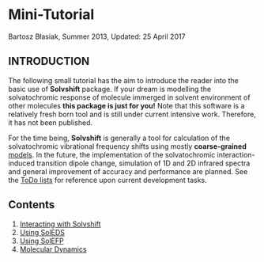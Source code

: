Mini-Tutorial
=============

Bartosz Błasiak, Summer 2013, Updated: 25 April 2017

INTRODUCTION
------------

The following small tutorial has the aim to introduce the reader into the basic use of **Solvshift** package.
If your dream is modelling the solvatochromic response of molecule immerged in solvent environment of other
molecules **this package is just for you!** Note that this software is a relatively fresh born tool and is still under 
current intensive work. Therefore, it has not been published.

For the time being, **Solvshift** is generally a tool for calculation of the solvatochromic vibrational frequency 
shifts using mostly **coarse-grained** [models]. 
In the future, the implementation of the solvatochromic interaction-induced transition dipole change,
simulation of 1D and 2D infrared spectra and general improvement of accuracy and performance 
are planned. See the [ToDo lists] for reference upon current development tasks.

Contents
--------

 1. [Interacting with Solvshift](https://github.com/globulion/slv/blob/master/doc/tutor/I.Interacting-with-Solvshift.md)
 2. [Using SolEDS](https://github.com/globulion/slv/blob/master/doc/tutor/II.SolEDS.md)
 3. [Using SolEFP](https://github.com/globulion/slv/blob/master/doc/tutor/III.SolEFP.md)
 4. [Molecular Dynamics](https://github.com/globulion/slv/blob/master/doc/tutor/IV.Molecular-dynamics.md)


[ToDo lists]: https://github.com/globulion/slv/projects/1
[models]: https://github.com/globulion/slv/blob/master/README.md
